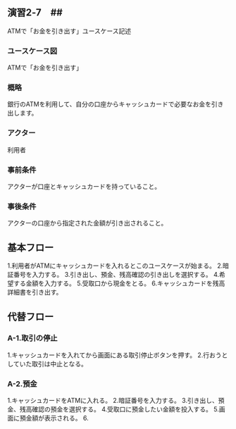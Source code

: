 ## 演習2‐7　##
ATMで「お金を引き出す」ユースケース記述

### ユースケース図 ###
ATMで「お金を引き出す」

### 概略   ###
銀行のATMを利用して、自分の口座からキャッシュカードで必要なお金を引き出します。

### アクター ###
利用者

### 事前条件 ###
アクターが口座とキャッシュカードを持っていること。

### 事後条件 ###
アクターの口座から指定された金額が引き出されること。

## 基本フロー ##
1.利用者がATMにキャッシュカードを入れるとこのユースケースが始まる。
2.暗証番号を入力する。
3.引き出し、預金、残高確認の引き出しを選択する。
4.希望する金額を入力する。
5.受取口から現金をとる。
6.キャッシュカードを残高詳細書を引き出す。

## 代替フロー ##
### A-1.取引の停止 ###
1.キャッシュカードを入れてから画面にある取引停止ボタンを押す。
2.行おうとしていた取引は中止となる。

### A-2.預金  ###
1.キャッシュカードをATMに入れる。
2.暗証番号を入力する。
3.引き出し、預金、残高確認の預金を選択する。
4.受取口に預金したい金額を投入する。
5.画面に預金額が表示される。
6.
